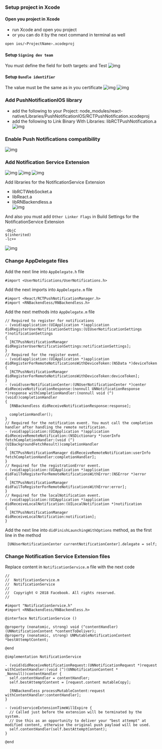 
### Setup project in Xcode

#### Open you project in Xcode 
- run Xcode and open you project 
- or you can do it by the next command in terminal as well 
````bash
open ios/<ProjectName>.xcodeproj
````

#### Setup `Signing dev team`
You must define the field for both targets: <ProjectName> and <ProjectName>Test
![img](./signing-dev-team.png)

#### Setup `Bundle identifier`
The value must be the same as in you certificate 
![img](./bundle-identifier.png)
![img](./certificates.png)

### Add PushNotificationIOS library 
- add the following to your Project: node_modules/react-native/Libraries/PushNotificationIOS/RCTPushNotification.xcodeproj
- add the following to Link Binary With Libraries: libRCTPushNotification.a
![img](./link-binary-library.png)

### Enable Push Notifications compatibility
![img](./enable-push-notifications-compatibility.png)

### Add Notification Service Extension
![img](./add-notification-service-1.png)
![img](./add-notification-service-2.png)
![img](./add-notification-service-3.png)

Add libraries for the NotificationService Extension
- libRCTWebSocket.a
- libReact.a
- libRNBackendless.a		
![img](./notification-service-libs.png)

And also you must add `Other Linker Flags` in Build Settings for the NotificationService Extension
````
-ObjC
$(inherited)
-lc++
````
![img](./other-linker-flags.png)

### Change AppDelegate files
Add the next line into `AppDelegate.h` file 

````
#import <UserNotifications/UserNotifications.h>
````

Add the next imports into `AppDelegate.m` file
````
#import <React/RCTPushNotificationManager.h>
#import <RNBackendless/RNBackendless.h>
````

Add the next methods into `AppDelegate.m` file
````
// Required to register for notifications
- (void)application:(UIApplication *)application didRegisterUserNotificationSettings:(UIUserNotificationSettings *)notificationSettings
{
  [RCTPushNotificationManager didRegisterUserNotificationSettings:notificationSettings];
}
// Required for the register event.
- (void)application:(UIApplication *)application didRegisterForRemoteNotificationsWithDeviceToken:(NSData *)deviceToken
{
  [RCTPushNotificationManager didRegisterForRemoteNotificationsWithDeviceToken:deviceToken];
}
- (void)userNotificationCenter:(UNUserNotificationCenter *)center didReceiveNotificationResponse:(nonnull UNNotificationResponse *)response withCompletionHandler:(nonnull void (^)(void))completionHandler
{
  [RNBackendless didReceiveNotificationResponse:response];

  completionHandler();
}
// Required for the notification event. You must call the completion handler after handling the remote notification.
- (void)application:(UIApplication *)application didReceiveRemoteNotification:(NSDictionary *)userInfo
fetchCompletionHandler:(void (^)(UIBackgroundFetchResult))completionHandler
{
  [RCTPushNotificationManager didReceiveRemoteNotification:userInfo fetchCompletionHandler:completionHandler];
}
// Required for the registrationError event.
- (void)application:(UIApplication *)application didFailToRegisterForRemoteNotificationsWithError:(NSError *)error
{
  [RCTPushNotificationManager didFailToRegisterForRemoteNotificationsWithError:error];
}
// Required for the localNotification event.
- (void)application:(UIApplication *)application didReceiveLocalNotification:(UILocalNotification *)notification
{
  [RCTPushNotificationManager didReceiveLocalNotification:notification];
}
````

Add the next line into `didFinishLaunchingWithOptions` method, as the first line in the method  
````
 [UNUserNotificationCenter currentNotificationCenter].delegate = self;
````

### Change Notification Service Extension files

Replace content in `NotificationService.m` file with the next code
````
//
//  NotificationService.m
//  NotificationService
//
//  Copyright © 2018 Facebook. All rights reserved.
//

#import "NotificationService.h"
#import <RNBackendless/RNBackendless.h>

@interface NotificationService ()

@property (nonatomic, strong) void (^contentHandler)(UNNotificationContent *contentToDeliver);
@property (nonatomic, strong) UNMutableNotificationContent *bestAttemptContent;

@end

@implementation NotificationService

- (void)didReceiveNotificationRequest:(UNNotificationRequest *)request withContentHandler:(void (^)(UNNotificationContent * _Nonnull))contentHandler {
  self.contentHandler = contentHandler;
  self.bestAttemptContent = [request.content mutableCopy];
  
  [RNBackendless processMutableContent:request withContentHandler:contentHandler];
}

- (void)serviceExtensionTimeWillExpire {
  // Called just before the extension will be terminated by the system.
  // Use this as an opportunity to deliver your "best attempt" at modified content, otherwise the original push payload will be used.
  self.contentHandler(self.bestAttemptContent);
}

@end


````
